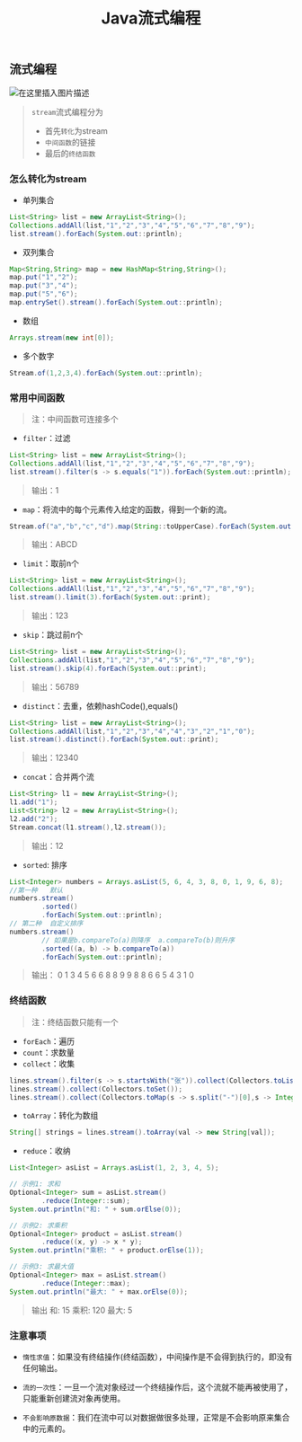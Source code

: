 ﻿---
title:  Java流式编程
index: false
icon: java
category:
    - 编程语言
    - api
    - java
---
<meta name="referrer" content="no-referrer"/>


## 流式编程
![在这里插入图片描述](https://i-blog.csdnimg.cn/direct/fa3c4cdbd880450d9443e8211a2729de.jpeg#pic_center)

> `stream`流式编程分为
> - 首先`转化`为stream
> - `中间函数`的链接
> - 最后的`终结函数`
### 怎么转化为**stream**


- 单列集合

```java
List<String> list = new ArrayList<String>();
Collections.addAll(list,"1","2","3","4","5","6","7","8","9");
list.stream().forEach(System.out::println);
```

- 双列集合

```java
Map<String,String> map = new HashMap<String,String>();
map.put("1","2");
map.put("3","4");
map.put("5","6");
map.entrySet().stream().forEach(System.out::println);
```

- 数组

```java
Arrays.stream(new int[0]);
```

- 多个数字

```java
Stream.of(1,2,3,4).forEach(System.out::println);
```

### 常用中间函数
> 注：中间函数可连接多个
- `filter`：过滤
```java
List<String> list = new ArrayList<String>();
Collections.addAll(list,"1","2","3","4","5","6","7","8","9");
list.stream().filter(s -> s.equals("1")).forEach(System.out::println);
```
> 输出：1
- `map`：将流中的每个元素传入给定的函数，得到一个新的流。
```java
Stream.of("a","b","c","d").map(String::toUpperCase).forEach(System.out::print);
```
> 输出：ABCD
-  `limit`：取前n个 
```java
List<String> list = new ArrayList<String>();
Collections.addAll(list,"1","2","3","4","5","6","7","8","9");
list.stream().limit(3).forEach(System.out::print);
```
> 输出：123
- `skip`：跳过前n个 
```java
List<String> list = new ArrayList<String>();
Collections.addAll(list,"1","2","3","4","5","6","7","8","9");
list.stream().skip(4).forEach(System.out::print);
```
> 输出：56789
- `distinct`：去重，依赖hashCode(),equals() 
```java
List<String> list = new ArrayList<String>();
Collections.addAll(list,"1","2","3","4","4","3","2","1","0");
list.stream().distinct().forEach(System.out::print);
```
> 输出：12340
- `concat`：合并两个流
```java
List<String> l1 = new ArrayList<String>();
l1.add("1");
List<String> l2 = new ArrayList<String>();
l2.add("2");
Stream.concat(l1.stream(),l2.stream());
```
> 输出：12
- `sorted`: 排序
```java
List<Integer> numbers = Arrays.asList(5, 6, 4, 3, 8, 0, 1, 9, 6, 8);
//第一种   默认
numbers.stream()
        .sorted()
        .forEach(System.out::println);
// 第二种  自定义排序
numbers.stream()
        // 如果是b.compareTo(a)则降序  a.compareTo(b)则升序
        .sorted((a, b) -> b.compareTo(a)) 
		.forEach(System.out::println);
```
> 输出：
> 0 1 3 4 5 6 6 8 8 9
> 9 8 8 6 6 5 4 3 1 0
### 终结函数
> 注：终结函数只能有一个
- `forEach`：遍历
- `count`：求数量
- `collect`：收集

```java
lines.stream().filter(s -> s.startsWith("张")).collect(Collectors.toList());
lines.stream().collect(Collectors.toSet());
lines.stream().collect(Collectors.toMap(s -> s.split("-")[0],s -> Integer.parseInt(s.split("-")[1])));
```

- `toArray`：转化为数组

```java
String[] strings = lines.stream().toArray(val -> new String[val]);
```

- `reduce`：收纳
```java
List<Integer> asList = Arrays.asList(1, 2, 3, 4, 5);

// 示例1: 求和
Optional<Integer> sum = asList.stream()
        .reduce(Integer::sum);
System.out.println("和: " + sum.orElse(0));

// 示例2: 求乘积
Optional<Integer> product = asList.stream()
        .reduce((x, y) -> x * y);
System.out.println("乘积: " + product.orElse(1));

// 示例3: 求最大值
Optional<Integer> max = asList.stream()
        .reduce(Integer::max);
System.out.println("最大: " + max.orElse(0));
```
> 输出
> 和: 15
>乘积: 120
> 最大: 5

### 注意事项
- `惰性求值`：如果没有终结操作(终结函数），中间操作是不会得到执行的，即没有任何输出。

- `流的一次性`：一旦一个流对象经过一个终结操作后，这个流就不能再被使用了，只能重新创建流对象再使用。

- `不会影响原数据`：我们在流中可以对数据做很多处理，正常是不会影响原来集合中的元素的。
